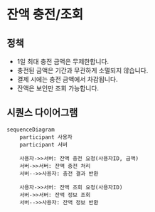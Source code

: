 # 잔액 충전/조회 
## 정책
- 1일 최대 충전 금액은 무제한합니다.
- 충전된 금액은 기간과 무관하게 소멸되지 않습니다.
- 결제 시에는 충전 금액에서 차감됩니다.
- 잔액은 보인만 조회 가능합니다.

## 시퀀스 다이어그램
```mermaid
sequenceDiagram
    participant 사용자
    participant 서버

    사용자->>서버: 잔액 충전 요청(사용자ID, 금액)
    서버->>서버: 잔액 충전 처리
    서버-->>사용자: 충전 결과 반환

    사용자->>서버: 잔액 조회 요청(사용자ID)
    서버->>서버: 잔액 정보 조회
    서버-->>사용자: 잔액 정보 반환
```
